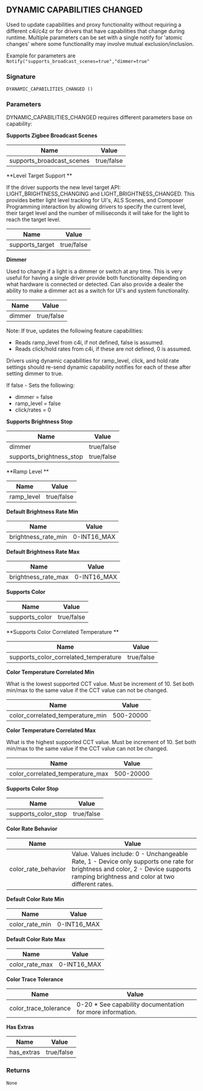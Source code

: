 ## DYNAMIC CAPABILITIES CHANGED

Used to update capabilities and proxy functionality without requiring a different c4i/c4z or for drivers that have capabilities that change during runtime.  Multiple parameters can be set with a single notify for 'atomic changes' where some functionality may involve mutual exclusion/inclusion.  

Example for parameters are `Notify("supports_broadcast_scenes=true","dimmer=true"`  


### Signature

`DYANAMIC_CAPABILITIES_CHANGED ()`


### Parameters

DYNAMIC\_CAPABILITIES\_CHANGED requires different parameters base on capability:

**Supports Zigbee Broadcast Scenes**

| Name | Value |
| --- | --- |
|supports\_broadcast\_scenes | true/false


**Level Target Support **

If the driver supports the new level target API: LIGHT\_BRIGHTNESS\_CHANGING and LIGHT\_BRIGHTNESS\_CHANGED. This provides better light level tracking for UI's, ALS Scenes, and Composer Programming interaction by allowing drivers to specify the current level, their target level and the number of milliseconds it will take for the light to reach the target level.  

| Name | Value |
| --- | --- |
| supports\_target | true/false |


**Dimmer**

Used to change if a light is a dimmer or switch at any time. This is very useful for having a single driver provide both functionality depending on what hardware is connected or detected.  Can also provide a dealer the ability to make a dimmer act as a switch for UI's and system functionality.

| Name | Value |
| --- | --- |
| dimmer | true/false |

Note: If true, updates the following feature capabilities:

- Reads ramp\_level from c4i, if not defined, false is assumed.
- Reads click/hold rates from c4i, if these are not defined, 0 is assumed.

Drivers using dynamic capabilities for ramp\_level, click, and hold rate settings should re-send dynamic capability notifies for each of these after setting dimmer to true.

If false - Sets the following:
- dimmer = false
- ramp\_level = false
- click/rates = 0


**Supports Brightness Stop**

| Name | Value |
| --- | --- |
| dimmer | true/false |
| supports\_brightness\_stop | true/false |


**Ramp Level **

| Name | Value |
| --- | --- |
| ramp\_level | true/false |


**Default Brightness Rate Min**

| Name | Value |
| --- | --- |
| brightness\_rate\_min | 0-INT16\_MAX |


**Default Brightness Rate Max**

| Name | Value |
| --- | --- |
| brightness\_rate\_max | 0-INT16\_MAX |


**Supports Color**

| Name | Value |
| --- | --- |
| supports\_color | true/false |


**Supports Color Correlated Temperature **

| Name | Value |
| --- | --- | 
| supports\_color\_correlated\_temperature | true/false |


**Color Temperature Correlated Min** 

What is the lowest supported CCT value. Must be increment of 10. Set both min/max to the same value if the CCT value can not be changed.

| Name | Value |
| --- | --- |
| color\_correlated\_temperature\_min | 500-20000 |


**Color Temperature Correlated Max** 

What is the highest supported CCT value. Must be increment of 10. Set both min/max to the same value if the CCT value can not be changed.

| Name | Value |
| --- | --- |
| color\_correlated\_temperature\_max | 500-20000 |


**Supports Color Stop**

| Name | Value |
| --- | --- |
| supports\_color\_stop | true/false |


**Color Rate Behavior**

| Name | Value |
| --- | --- |
| color\_rate\_behavior | Value. Values include: 0 - Unchangeable Rate, 1 - Device only supports one rate for brightness and color, 2 - Device supports ramping brightness and color at two different rates.|


**Default Color Rate Min**

| Name | Value |
| --- | --- |
| color\_rate\_min | 0-INT16\_MAX|


**Default Color Rate Max**

| Name | Value |
| --- | --- |
| color\_rate\_max | 0-INT16\_MAX |


**Color Trace Tolerance**

| Name | Value |
| --- | --- |
|color\_trace\_tolerance | 0-20 \* See capability documentation for more information.|


**Has Extras**

| Name | Value |
| --- | --- |
| has\_extras | true/false |


### Returns

`None`